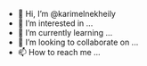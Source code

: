 - 👋 Hi, I’m @karimelnekheily
- 👀 I’m interested in ...
- 🌱 I’m currently learning ...
- 💞️ I’m looking to collaborate on ...
- 📫 How to reach me ...

<!---
karimelnekheily/karimelnekheily is a ✨ special ✨ repository because its `README.md` (this file) appears on your GitHub profile.
You can click the Preview link to take a look at your changes.
--->
